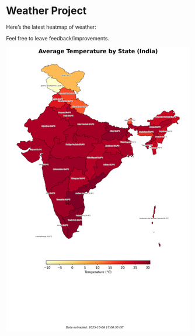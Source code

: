 # Weather Project

Here’s the latest heatmap of weather:

Feel free to leave feedback/improvements.

![India Heatmap](docs/assets/india_heatmap.png?v=E3A859)
